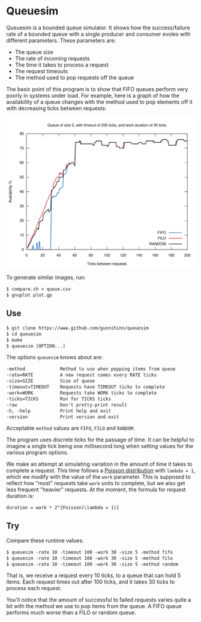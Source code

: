 # Queuesim

Queuesim is a bounded queue simulator. It shows how the success/failure rate of
a bounded queue with a single producer and consumer evoles with different
parameters. These parameters are:

* The queue size
* The rate of incoming requests
* The time it takes to process a request
* The request timeouts
* The method used to pop requests off the queue

The basic point of this program is to show that FIFO queues perform very poorly
in systems under load. For example, here is a graph of how the availability of
a queue changes with the method used to pop elements off it with decreasing
ticks between requests:

![Availability with ticks between requests](example.svg)

To generate similar images, run:
```
$ compare.sh > queue.csv
$ gnuplot plot.gp
```

## Use

```
$ git clone https://www.github.com/gunnihinn/queuesim
$ cd queuesim
$ make
$ queuesim [OPTION...]
```
The options `queuesim` knows about are:
```
-method             Method to use when popping items from queue
-rate=RATE          A new request comes every RATE ticks
-size=SIZE          Size of queue
-timeout=TIMEOUT    Requests have TIMEOUT ticks to complete
-work=WORK          Requests take WORK ticks to complete
-ticks=TICKS        Run for TICKS ticks
-raw                Don't pretty-print result
-h, -help           Print help and exit
-version            Print version and exit
```
Acceptable `method` values are `FIFO`, `FILO` and `RANDOM`.

The program uses discrete ticks for the passage of time. It can be helpful to
imagine a single tick being one millisecond long when setting values for the
various program options.

We make an attempt at simulating variation in the amount of time it takes to
complete a request. This time follows a 
[Poisson distribution](https://en.wikipedia.org/wiki/Poisson_distribution)
with `lambda = 1`, which we modify with the value of the `work` parameter.
This is supposed to reflect how "most" requests take `work` units to complete,
but we also get less frequent "heavier" requests. At the moment, the formula
for request duration is: 
```
duration = work * 2^{Poisson(\lambda = 1)}
```

## Try

Compare these runtime values:
```
$ queuesim -rate 10 -timeout 100 -work 30 -size 5 -method fifo
$ queuesim -rate 10 -timeout 100 -work 30 -size 5 -method filo
$ queuesim -rate 10 -timeout 100 -work 30 -size 5 -method random
```
That is, we receive a request every 10 ticks, to a queue that can hold 5 items.
Each request times out after 100 ticks, and it takes 30 ticks to process each
request.

You'll notice that the amount of successful to failed requests varies quite a
bit with the method we use to pop items from the queue. A FIFO queue performs
much worse than a FILO or random queue.
